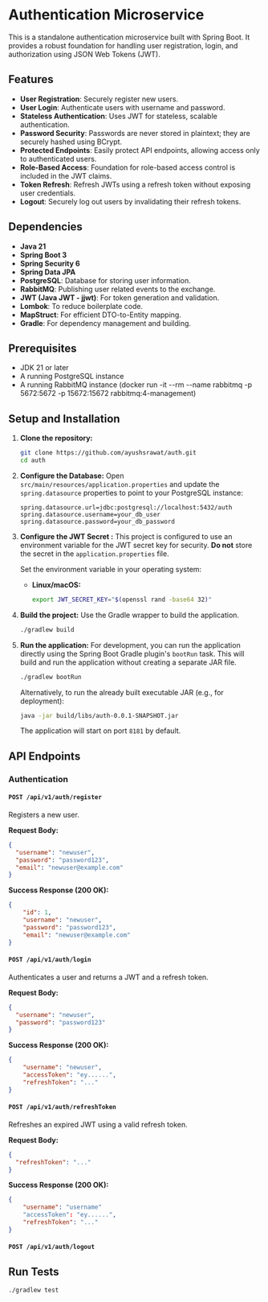 # Authentication Microservice

This is a standalone authentication microservice built with Spring Boot. It provides a robust foundation for handling user registration, login, and authorization using JSON Web Tokens (JWT).

## Features

- **User Registration**: Securely register new users.
- **User Login**: Authenticate users with username and password.
- **Stateless Authentication**: Uses JWT for stateless, scalable authentication.
- **Password Security**: Passwords are never stored in plaintext; they are securely hashed using BCrypt.
- **Protected Endpoints**: Easily protect API endpoints, allowing access only to authenticated users.
- **Role-Based Access**: Foundation for role-based access control is included in the JWT claims.
- **Token Refresh**: Refresh JWTs using a refresh token without exposing user credentials.
- **Logout**: Securely log out users by invalidating their refresh tokens.

## Dependencies

- **Java 21**
- **Spring Boot 3**
- **Spring Security 6**
- **Spring Data JPA**
- **PostgreSQL**: Database for storing user information.
- **RabbitMQ**: Publishing user related events to the exchange. 
- **JWT (Java JWT - jjwt)**: For token generation and validation.
- **Lombok**: To reduce boilerplate code.
- **MapStruct**: For efficient DTO-to-Entity mapping.
- **Gradle**: For dependency management and building.

## Prerequisites

- JDK 21 or later
- A running PostgreSQL instance
- A running RabbitMQ instance (docker run -it --rm --name rabbitmq -p 5672:5672 -p 15672:15672 rabbitmq:4-management)

## Setup and Installation

1.  **Clone the repository:**
    ```bash
    git clone https://github.com/ayushsrawat/auth.git
    cd auth
    ```

2.  **Configure the Database:**
    Open `src/main/resources/application.properties` and update the `spring.datasource` properties to point to your PostgreSQL instance:
    ```properties
    spring.datasource.url=jdbc:postgresql://localhost:5432/auth
    spring.datasource.username=your_db_user
    spring.datasource.password=your_db_password
    ```

3.  **Configure the JWT Secret :**
    This project is configured to use an environment variable for the JWT secret key for security. **Do not** store the secret in the `application.properties` file.

    Set the environment variable in your operating system:
    - **Linux/macOS:**
      ```bash
      export JWT_SECRET_KEY="$(openssl rand -base64 32)"
      ```
4.  **Build the project:**
    Use the Gradle wrapper to build the application.
    ```bash
    ./gradlew build
    ```

5.  **Run the application:**
    For development, you can run the application directly using the Spring Boot Gradle plugin's `bootRun` task. This will build and run the application without creating a separate JAR file.
    ```bash
    ./gradlew bootRun
    ```
    Alternatively, to run the already built executable JAR (e.g., for deployment):
    ```bash
    java -jar build/libs/auth-0.0.1-SNAPSHOT.jar
    ```
    The application will start on port `8181` by default.

## API Endpoints

### Authentication

#### `POST /api/v1/auth/register`

Registers a new user.

**Request Body:**
```json
{
  "username": "newuser",
  "password": "password123",
  "email": "newuser@example.com"
}
```

**Success Response (200 OK):**
```json
{
    "id": 1,
    "username": "newuser",
    "password": "password123",
    "email": "newuser@example.com"
}
```

#### `POST /api/v1/auth/login`

Authenticates a user and returns a JWT and a refresh token.

**Request Body:**
```json
{
  "username": "newuser",
  "password": "password123"
}
```

**Success Response (200 OK):**
```json
{
    "username": "newuser",
    "accessToken": "ey......",
    "refreshToken": "..."
}
```

#### `POST /api/v1/auth/refreshToken`

Refreshes an expired JWT using a valid refresh token.

**Request Body:**
```json
{
  "refreshToken": "..."
}
```

**Success Response (200 OK):**
```json
{   
    "username": "username"
    "accessToken": "ey......",
    "refreshToken": "..."
}
```

#### `POST /api/v1/auth/logout`

## Run Tests
```bash
./gradlew test
```
